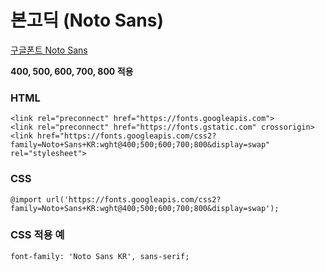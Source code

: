 # 본고딕 (Noto Sans)

<a href="https://fonts.google.com/noto/specimen/Noto+Sans+KR?query=noto+sans+kr">구글폰트 Noto Sans</a>

**400, 500, 600, 700, 800 적용**

### HTML
```
<link rel="preconnect" href="https://fonts.googleapis.com">
<link rel="preconnect" href="https://fonts.gstatic.com" crossorigin>
<link href="https://fonts.googleapis.com/css2?family=Noto+Sans+KR:wght@400;500;600;700;800&display=swap" rel="stylesheet">
```
### CSS 
```
@import url('https://fonts.googleapis.com/css2?family=Noto+Sans+KR:wght@400;500;600;700;800&display=swap');
```

### CSS 적용 예
```
font-family: 'Noto Sans KR', sans-serif;
```